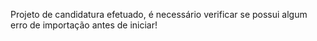 Projeto de candidatura efetuado, é necessário verificar se possui algum erro de importação antes de iniciar!
